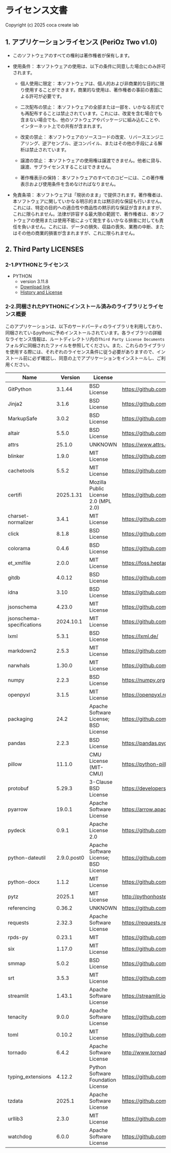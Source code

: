 # ライセンス文書

Copyright (c) 2025 coca create lab


## 1. アプリケーションライセンス (PeriOz Two v1.0)

- このソフトウェアのすべての権利は著作権者が保有します。

- 使用条件：
本ソフトウェアの使用は、以下の条件に同意した場合にのみ許可されます。

  - 個人使用に限定：
    本ソフトウェアは、個人的および非商業的な目的に限り使用することができます。商業的な使用は、著作権者の事前の書面による許可が必要です。

  - 二次配布の禁止：
    本ソフトウェアの全部または一部を、いかなる形式でも再配布することは禁止されています。これには、改変を含む場合でも含まない場合でも、他のソフトウェアやパッケージに組み込むことや、インターネット上での共有が含まれます。

  - 改変の禁止：
    本ソフトウェアのソースコードの改変、リバースエンジニアリング、逆アセンブル、逆コンパイル、またはその他の手段による解析は禁止されています。

  - 譲渡の禁止：
    本ソフトウェアの使用権は譲渡できません。他者に貸与、譲渡、サブライセンスすることはできません。

  - 著作権表示の保持：
   本ソフトウェアのすべてのコピーには、この著作権表示および使用条件を含めなければなりません。

- 免責条項：
  本ソフトウェアは「現状のまま」で提供されます。著作権者は、本ソフトウェアに関していかなる明示的または黙示的な保証も行いません。これには、特定の目的への適合性や商品性の黙示的な保証が含まれますが、これに限られません。法律が許容する最大限の範囲で、著作権者は、本ソフトウェアの使用または使用不能によって発生するいかなる損害に対しても責任を負いません。これには、データの損失、収益の喪失、業務の中断、またはその他の商業的損害が含まれますが、これに限られません。

## 2. Third Party LICENSES

### 2-1.PYTHONとライセンス

- PYTHON
  - version 3.11.8
  - [Download link](https://www.python.org/downloads/release/python-3118/)
  - [History and License](https://docs.python.org/3.11/license.html)

### 2-2.同梱されたPYTHONにインストール済みのライブラリとライセンス概要
このアプリケーションは、以下のサードパーティのライブラリを利用しており、同梱されているpythonに予めインストールされています。各ライブラリの詳細なライセンス情報は、ルートディレクトリ内の`Third Party License Documents`フォルダに同梱されたファイルを参照してください。また、これらのライブラリを使用する際には、それぞれのライセンス条件に従う必要がありますので、インストール前に必ず確認し、同意の上でアプリケーションをインストールし、ご利用ください。


| Name                      | Version     | License                              | URL                                                                  |
|---------------------------|-------------|--------------------------------------|----------------------------------------------------------------------|
| GitPython                 | 3.1.44      | BSD License                          | https://github.com/gitpython-developers/GitPython                    |
| Jinja2                    | 3.1.6       | BSD License                          | https://github.com/pallets/jinja/                                    |
| MarkupSafe                | 3.0.2       | BSD License                          | https://github.com/pallets/markupsafe/                               |
| altair                    | 5.5.0       | BSD License                          | https://github.com/vega/altair                                       |
| attrs                     | 25.1.0      | UNKNOWN                              | https://www.attrs.org/en/stable/changelog.html                       |
| blinker                   | 1.9.0       | MIT License                          | https://github.com/pallets-eco/blinker/                              |
| cachetools                | 5.5.2       | MIT License                          | https://github.com/tkem/cachetools/                                  |
| certifi                   | 2025.1.31   | Mozilla Public License 2.0 (MPL 2.0) | https://github.com/certifi/python-certifi                            |
| charset-normalizer        | 3.4.1       | MIT License                          | https://github.com/jawah/charset_normalizer/blob/master/CHANGELOG.md |
| click                     | 8.1.8       | BSD License                          | https://github.com/pallets/click/                                    |
| colorama                  | 0.4.6       | BSD License                          | https://github.com/tartley/colorama                                  |
| et_xmlfile                | 2.0.0       | MIT License                          | https://foss.heptapod.net/openpyxl/et_xmlfile                        |
| gitdb                     | 4.0.12      | BSD License                          | https://github.com/gitpython-developers/gitdb                        |
| idna                      | 3.10        | BSD License                          | https://github.com/kjd/idna                                          |
| jsonschema                | 4.23.0      | MIT License                          | https://github.com/python-jsonschema/jsonschema                      |
| jsonschema-specifications | 2024.10.1   | MIT License                          | https://github.com/python-jsonschema/jsonschema-specifications       |
| lxml                      | 5.3.1       | BSD License                          | https://lxml.de/                                                     |
| markdown2                 | 2.5.3       | MIT License                          | https://github.com/trentm/python-markdown2                           |
| narwhals                  | 1.30.0      | MIT License                          | https://github.com/narwhals-dev/narwhals                             |
| numpy                     | 2.2.3       | BSD License                          | https://numpy.org                                                    |
| openpyxl                  | 3.1.5       | MIT License                          | https://openpyxl.readthedocs.io                                      |
| packaging                 | 24.2        | Apache Software License; BSD License | https://github.com/pypa/packaging                                    |
| pandas                    | 2.2.3       | BSD License                          | https://pandas.pydata.org                                            |
| pillow                    | 11.1.0      | CMU License (MIT-CMU)                | https://python-pillow.github.io                                      |
| protobuf                  | 5.29.3      | 3-Clause BSD License                 | https://developers.google.com/protocol-buffers/                      |
| pyarrow                   | 19.0.1      | Apache Software License              | https://arrow.apache.org/                                            |
| pydeck                    | 0.9.1       | Apache License 2.0                   | https://github.com/visgl/deck.gl/tree/master/bindings/pydeck         |
| python-dateutil           | 2.9.0.post0 | Apache Software License; BSD License | https://github.com/dateutil/dateutil                                 |
| python-docx               | 1.1.2       | MIT License                          | https://github.com/python-openxml/python-docx                        |
| pytz                      | 2025.1      | MIT License                          | http://pythonhosted.org/pytz                                         |
| referencing               | 0.36.2      | UNKNOWN                              | https://github.com/python-jsonschema/referencing                     |
| requests                  | 2.32.3      | Apache Software License              | https://requests.readthedocs.io                                      |
| rpds-py                   | 0.23.1      | MIT                                  | https://github.com/crate-py/rpds                                     |
| six                       | 1.17.0      | MIT License                          | https://github.com/benjaminp/six                                     |
| smmap                     | 5.0.2       | BSD License                          | https://github.com/gitpython-developers/smmap                        |
| srt                       | 3.5.3       | MIT License                          | https://github.com/cdown/srt                                         |
| streamlit                 | 1.43.1      | Apache Software License              | https://streamlit.io                                                 |
| tenacity                  | 9.0.0       | Apache Software License              | https://github.com/jd/tenacity                                       |
| toml                      | 0.10.2      | MIT License                          | https://github.com/uiri/toml                                         |
| tornado                   | 6.4.2       | Apache Software License              | http://www.tornadoweb.org/                                           |
| typing_extensions         | 4.12.2      | Python Software Foundation License   | https://github.com/python/typing_extensions                          |
| tzdata                    | 2025.1      | Apache Software License              | https://github.com/python/tzdata                                     |
| urllib3                   | 2.3.0       | MIT License                          | https://github.com/urllib3/urllib3/blob/main/CHANGES.rst             |
| watchdog                  | 6.0.0       | Apache Software License              | https://github.com/gorakhargosh/watchdog   